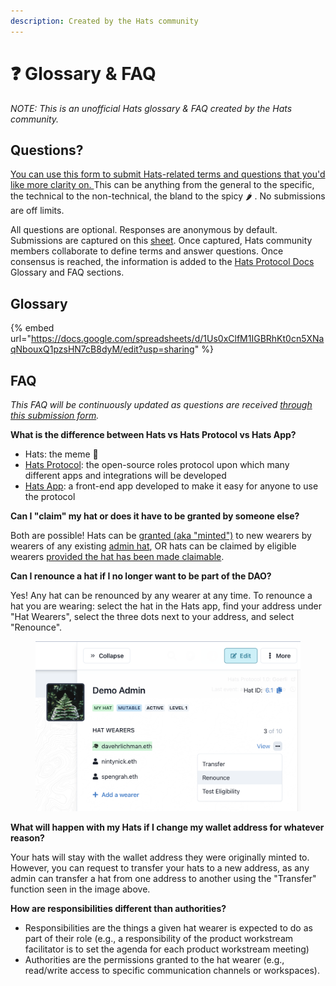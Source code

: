 ```yaml
---
description: Created by the Hats community
---
```


# ❓ Glossary & FAQ

_NOTE: This is an unofficial Hats glossary & FAQ created by the Hats community._

## **Questions?**

[You can use this form to submit Hats-related terms and questions that you'd like more clarity on. ](https://docs.google.com/forms/d/e/1FAIpQLSc9v4xvkFNflih6tiasB3-NO5zQqE8OMbHYPz5HwLqCfPrqTA/viewform)This can be anything from the general to the specific, the technical to the non-technical, the bland to the spicy 🌶️ . No submissions are off limits.&#x20;

All questions are optional. Responses are anonymous by default. Submissions are captured on this [sheet](https://docs.google.com/spreadsheets/d/1jJMgLHejxah4sWWpseIWWKNA6RloFCC8rlEGai3fnTg/edit?resourcekey#gid=2071491320). Once captured, Hats community members collaborate to define terms and answer questions. Once consensus is reached, the information is added to the [Hats Protocol Docs ](https://docs.hatsprotocol.xyz/)Glossary and FAQ sections.

## Glossary

{% embed url="https://docs.google.com/spreadsheets/d/1Us0xClfM1IGBRhKt0cn5XNaqNbouxQ1pzsHN7cB8dyM/edit?usp=sharing" %}

## FAQ

_This FAQ will be continuously updated as questions are received_ [_through this submission form_](https://docs.google.com/forms/d/e/1FAIpQLSc9v4xvkFNflih6tiasB3-NO5zQqE8OMbHYPz5HwLqCfPrqTA/viewform)_._

**What is the difference between Hats vs Hats Protocol vs Hats App?**

* Hats: the meme 🧢
* [Hats Protocol](https://github.com/Hats-Protocol/hats-protocol): the open-source roles protocol upon which many different apps and integrations will be developed
* [Hats App](https://app.hatsprotocol.xyz/): a front-end app developed to make it easy for anyone to use the protocol

**Can I "claim" my hat or does it have to be granted by someone else?**

Both are possible! Hats can be [granted (aka "minted")](adding-wearers.md) to new wearers by wearers of any existing [admin hat](setting-accountabilities/admins-creating-issuing-and-revising-hats.md), OR hats can be claimed by eligible wearers [provided the hat has been made claimable](../hats-integrations/claiming-and-onboarding-integrations/making-hats-claimable.md).&#x20;

**Can I renounce a hat if I no longer want to be part of the DAO?**

Yes! Any hat can be renounced by any wearer at any time. To renounce a hat you are wearing: select the hat in the Hats app, find your address under "Hat Wearers", select the three dots next to your address, and select "Renounce".

<figure><img src="../.gitbook/assets/Screenshot 2023-07-25 at 5.06.58 PM.png" alt=""><figcaption></figcaption></figure>

**What will happen with my Hats if I change my wallet address for whatever reason?**

Your hats will stay with the wallet address they were originally minted to. However, you can request to transfer your hats to a new address, as any admin can transfer a hat from one address to another using the "Transfer" function seen in the image above.

**How are responsibilities different than authorities?**&#x20;

* Responsibilities are the things a given hat wearer is expected to do as part of their role (e.g., a responsibility of the product workstream facilitator is to set the agenda for each product workstream meeting)
* Authorities are the permissions granted to the hat wearer (e.g., read/write access to specific communication channels or workspaces).
